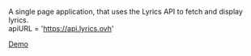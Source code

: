 A single page  application, that uses the Lyrics API to fetch and display lyrics.
<br/>
apiURL = 'https://api.lyrics.ovh'
<br/>

<a href="https://lyrics-search.vercel.app"> Demo <a/>

